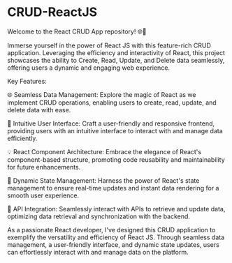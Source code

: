 # CRUD-ReactJS

Welcome to the React CRUD App repository! 🌐📝

Immerse yourself in the power of React JS with this feature-rich CRUD application. Leveraging the efficiency and interactivity of React, this project showcases the ability to Create, Read, Update, and Delete data seamlessly, offering users a dynamic and engaging web experience.

Key Features:

🌐 Seamless Data Management: Explore the magic of React as we implement CRUD operations, enabling users to create, read, update, and delete data with ease.

📝 Intuitive User Interface: Craft a user-friendly and responsive frontend, providing users with an intuitive interface to interact with and manage data efficiently.

💡 React Component Architecture: Embrace the elegance of React's component-based structure, promoting code reusability and maintainability for future enhancements.

🚀 Dynamic State Management: Harness the power of React's state management to ensure real-time updates and instant data rendering for a smooth user experience.

📁 API Integration: Seamlessly interact with APIs to retrieve and update data, optimizing data retrieval and synchronization with the backend.

As a passionate React developer, I've designed this CRUD application to exemplify the versatility and efficiency of React JS. Through seamless data management, a user-friendly interface, and dynamic state updates, users can effortlessly interact with and manage data on the platform.